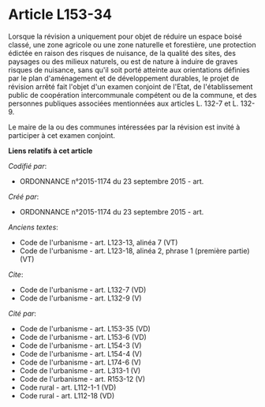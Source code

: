 # Article L153-34

Lorsque la révision a uniquement pour objet de réduire un espace boisé classé, une zone agricole ou une zone naturelle et
forestière, une protection édictée en raison des risques de nuisance, de la qualité des sites, des paysages ou des milieux
naturels, ou est de nature à induire de graves risques de nuisance, sans qu'il soit porté atteinte aux orientations définies
par le plan d'aménagement et de développement durables, le projet de révision arrêté fait l'objet d'un examen conjoint de
l'Etat, de l'établissement public de coopération intercommunale compétent ou de la commune, et des personnes publiques
associées mentionnées aux articles L. 132-7 et L. 132-9. 

Le maire de la ou des communes intéressées par la révision est invité à participer à cet examen conjoint.

**Liens relatifs à cet article**

_Codifié par_:

  - ORDONNANCE n°2015-1174 du 23 septembre 2015 - art.

_Créé par_:

  - ORDONNANCE n°2015-1174 du 23 septembre 2015 - art.

_Anciens textes_:

  - Code de l'urbanisme - art. L123-13, alinéa 7  (VT)
  - Code de l'urbanisme - art. L123-18, alinéa 2, phrase 1 (première partie)  (VT)

_Cite_:

  - Code de l'urbanisme - art. L132-7 (VD)
  - Code de l'urbanisme - art. L132-9 (V)

_Cité par_:

  - Code de l'urbanisme - art. L153-35 (VD)
  - Code de l'urbanisme - art. L153-6 (VD)
  - Code de l'urbanisme - art. L154-3 (V)
  - Code de l'urbanisme - art. L154-4 (V)
  - Code de l'urbanisme - art. L174-6 (V)
  - Code de l'urbanisme - art. L313-1 (V)
  - Code de l'urbanisme - art. R153-12 (V)
  - Code rural - art. L112-1-1 (VD)
  - Code rural - art. L112-18 (VD)
